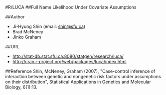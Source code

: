 #R/LUCA
##Full Name
Likelihood Under Covariate Assumptions

##Author
* Ji-Hyung Shin (email: shin@sfu.ca)
* Brad McNeney
* Jinko Graham

##URL
* http://stat-db.stat.sfu.ca:8080/statgen/research/luca/
* http://cran.r-project.org/web/packages/luca/index.html

##Reference
Shin, McNeney, Graham (2007), "Case-control inference of interaction between genetic and nongenetic risk factors under assumptions on their distribution", Statistical Applications in Genetics and Molecular Biology, 6(1):13.

